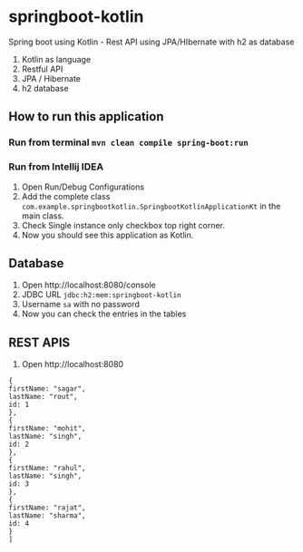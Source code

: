 # springboot-kotlin
Spring boot using Kotlin - Rest API using JPA/HIbernate with h2 as database 

1. Kotlin as language
2. Restful API
3. JPA / Hibernate
4. h2 database 

## How to run this application

### Run from terminal  ```mvn clean compile spring-boot:run```

### Run from Intellij IDEA 
1. Open Run/Debug Configurations
2. Add the complete class ``` com.example.springbootkotlin.SpringbootKotlinApplicationKt ``` in the main class.
3. Check Single instance only checkbox top right corner. 
4. Now you should see this application as Kotlin.

## Database 
1. Open http://localhost:8080/console
2. JDBC URL ```jdbc:h2:mem:springboot-kotlin```
3. Username ```sa``` with no password
4. Now you can check the entries in the tables 

## REST APIS
1. Open http://localhost:8080
``` [
{
firstName: "sagar",
lastName: "rout",
id: 1
},
{
firstName: "mohit",
lastName: "singh",
id: 2
},
{
firstName: "rahul",
lastName: "singh",
id: 3
},
{
firstName: "rajat",
lastName: "sharma",
id: 4
}
] 
